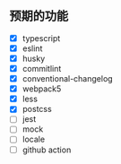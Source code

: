 ## 预期的功能

- [x] typescript
- [x] eslint
- [x] husky
- [x] commitlint
- [x] conventional-changelog
- [x] webpack5
- [x] less
- [x] postcss
- [ ] jest
- [ ] mock
- [ ] locale
- [ ] github action